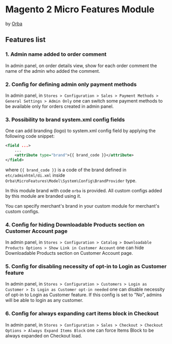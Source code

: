 Magento 2 Micro Features Module
============================

by [Orba](https://orba.co)

## Features list

### 1. Admin name added to order comment

In admin panel, on order details view, show for each order comment the name of the admin who added the comment.

### 2. Config for defining admin only payment methods

In admin panel, in `Stores > Configuration > Sales > Payment Methods > General Settings > Admin Only` one can switch some payment methods to be available only for orders created in admin panel.

### 3. Possibility to brand system.xml config fields

One can add branding (logo) to system.xml config field by applying the following code snippet:

```xml
<field ...>
    ...
    <attribute type="brand">{{ brand_code }}</attribute>
</field>
```

where `{{ brand_code }}` is a code of the brand defined in `etc/adminhtml/di.xml` inside `Orba\MicroFeatures\Model\System\Config\BrandProvider` type.

In this module brand with code `orba` is provided. All custom configs added by this module are branded using it.

You can specify merchant's brand in your custom module for merchant's custom configs.

### 4. Config for hiding Downloadable Products section on Customer Account page

In admin panel, in `Stores > Configuration > Catalog > Downloadable Products Options > Show Link in Customer Account` one can hide Downloadable Products section on Customer Account page.

### 5. Config for disabling necessity of opt-in to Login as Customer feature

In admin panel, in `Stores > Configuration > Customers > Login as Customer > Is Login as Customer opt-in needed` one can disable necessity of opt-in to Login as Customer feature.
If this config is set to "No", admins will be able to login as any customer.

### 6. Config for always expanding cart items block in Checkout

In admin panel, in `Stores > Configuration > Sales > Checkout > Checkout Options > Always Expand Items Block` one can force Items Block to be always expanded on Checkout load.
